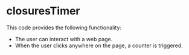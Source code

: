 # closuresTimer


This code provides the following functionality:

- The user can interact with a web page.
- When the user clicks anywhere on the page, a counter is triggered.